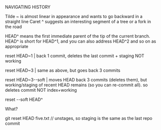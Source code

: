 NAVIGATING HISTORY

Tilde ~ is almost linear in appearance and wants to go backward in a straight line
Caret ^ suggests an interesting segment of a tree or a fork in the road

HEAD^ means the first immediate parent of the tip of the current branch. HEAD^ is short for HEAD^1, and you can also address HEAD^2 and so on as appropriate

reset HEAD~1      |      back 1 commit, deletes the last commit + staging NOT working 

reset HEAD~3      |      same as above, but goes back 3 commits

reset HEAD~3--soft      |      moves HEAD back 3 commits (deletes them), but working/staging of recent HEAD remains (so you can re-commit all).  so deletes commit NOT index+working

reset --soft HEAD^

What? 

git reset HEAD five.txt  // unstages, so staging is the same as the last repo commit 